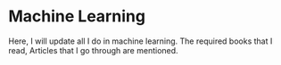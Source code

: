 # Machine Learning
 Here, I will update all I do in machine learning.
 The required books that I read, Articles that I go through are mentioned. 
